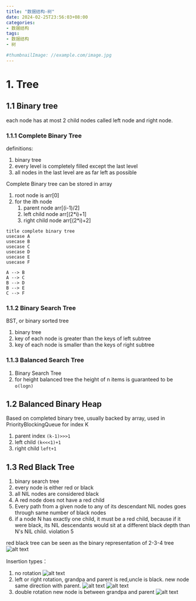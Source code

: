 ```yaml
---
title: "数据结构-树"
date: 2024-02-25T23:56:03+08:00
categories:
- 数据结构
tags:
- 数据结构
- 树

#thumbnailImage: //example.com/image.jpg
---
```




# 1.  Tree

## 1.1 Binary tree 
each node has at most 2 child nodes called left node and right node.

### 1.1.1 Complete Binary Tree
definitions:
   1. binary tree
   2. every level is completely filled except the last level
   3. all nodes in the last level are as far left as possible
   
Complete Binary tree can be stored in array 
1. root node is arr[0]
2. for the ith node
   1. parent node arr[(i-1)/2]
   2. left child node arr[(2*i)+1]
   3. right child node arr[(2*i)+2]



```plantuml
title complete binary tree
usecase A
usecase B
usecase C
usecase D
usecase E
usecase F

A --> B
A --> C
B --> D
B --> E
C --> F

```


### 1.1.2 Binary Search Tree
BST, or binary sorted tree
1. binary tree
2. key of each node is greater than the keys of left subtree
3. key of each node is smaller than the keys of right subtree

### 1.1.3 Balanced Search Tree
1. Binary Search Tree
2. for height balanced tree the height of n items is guaranteed to be `o(logn)`


## 1.2 Balanced Binary Heap
Based on completed binary tree, usually backed by array, used in PriorityBlockingQueue
for index K 
1. parent index `(k-1)>>>1`
2. left child `(k<<<1)+1`
3. right child `left+1`

## 1.3 Red Black Tree
1. binary search tree
2. every node is either red or black
3. all NIL nodes are considered black
4. A red node does not have a red child
5. Every path from a given node to any of its descendant NIL nodes goes through same number of black nodes
6. if a node N has exactly one child, it must be a red child, because if it were black, its NIL descendants would sit at a different black depth than N's NIL child. violation 5
   
red black tree can be seen as the binary representation of 2-3-4 tree
![alt text](images/image.png)

Insertion types：
1. no rotation
   ![alt text](image.png)
2. left or right rotation, grandpa and parent is red,uncle is black. new node same direction with parent.
   ![alt text](image-1.png)
   ![alt text](image-2.png)
3. double rotation new node is between grandpa and parent
   ![alt text](image-3.png)






